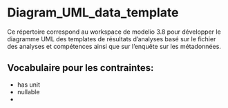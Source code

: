 # Diagram_UML_data_template



Ce répertoire correspond au workspace de modelio 3.8 pour développer le diagramme UML des templates de résultats d’analyses basé sur le fichier des analyses et compétences ainsi que sur l’enquête sur les métadonnées.

## Vocabulaire pour les contraintes:

- has unit
- nullable
- 